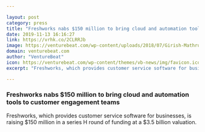 ```yaml
---

layout: post
category: press
title: "Freshworks nabs $150 million to bring cloud and automation tools to customer engagement teams"
date: 2019-11-13 16:16:27
link: https://vrhk.co/2CLRRJb
image: https://venturebeat.com/wp-content/uploads/2018/07/Girish-Mathrubootham_Freshworks.jpg?w=1200&strip=all
domain: venturebeat.com
author: "VentureBeat"
icon: https://venturebeat.com/wp-content/themes/vb-news/img/favicon.ico
excerpt: "Freshworks, which provides customer service software for businesses, is raising $150 million in a series H round of funding at a $3.5 billion valuation."

---
```


### Freshworks nabs $150 million to bring cloud and automation tools to customer engagement teams

Freshworks, which provides customer service software for businesses, is raising $150 million in a series H round of funding at a $3.5 billion valuation.